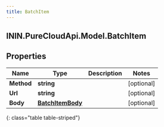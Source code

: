 ```yaml
---
title: BatchItem
---
```

## ININ.PureCloudApi.Model.BatchItem

## Properties

|Name | Type | Description | Notes|
|------------ | ------------- | ------------- | -------------|
| **Method** | **string** |  | [optional] |
| **Url** | **string** |  | [optional] |
| **Body** | [**BatchItemBody**](BatchItemBody.html) |  | [optional] |
{: class="table table-striped"}



